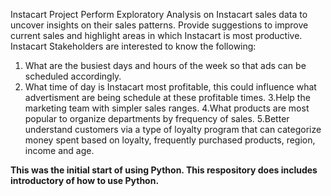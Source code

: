 Instacart Project
Perform Exploratory Analysis on Instacart sales data to uncover insights on their sales patterns. Provide suggestions to improve current sales and highlight areas in which Instacart is most productive. Instacart Stakeholders are interested to know the following:

1. What are the busiest days and hours of the week so that ads can be scheduled accordingly.
2. What time of day is Instacart most profitable, this could influence what advertisment are being schedule at these profitable times.
3.Help the marketing team with simpler sales ranges.
4.What products are most popular to organize departments by frequency of sales.
5.Better understand customers via a type of loyalty program that can categorize money spent based on loyalty, frequently purchased products, region, income and age.

**This was the initial start of using Python. This respository does includes introductory of how to use Python.**
